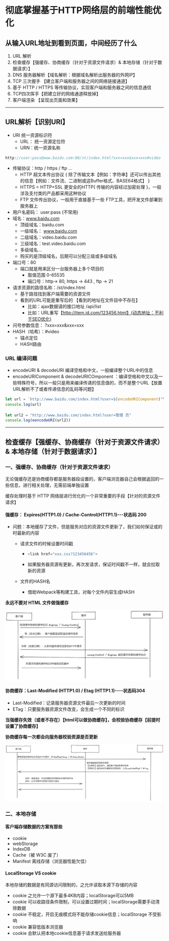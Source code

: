 # 彻底掌握基于HTTP网络层的前端性能优化

## 从输入URL地址到看到页面，中间经历了什么

1. URL 解析
2. 检查缓存【强缓存、协商缓存（针对于资源文件请求）& 本地存储（针对于数据请求）】
3. DNS 服务器解析【域名解析：根据域名解析出服务器的外网IP】
4. TCP 三次握手 【建立客户端和服务器之间的网络链接通道】
5. 基于 HTTP / HTTPS 等传输协议，实现客户端和服务器之间的信息通信
6. TCP四次挥手【把建立好的网络通道释放掉】
7. 客户端渲染 【呈现出页面和效果】

---

## URL解析【识别URI】

- URI 统一资源标识符
  - URL： 统一资源定位符
  - URN：统一资源名称

```javascript
http://user:pass@www.baidu.com:80/st/index.html?xxx=xxx&xxx=xxx#video
```

- 传输协议：http / https / ftp ... 
  - HTTP 超文本传出协议 { 除了传输文本【例如：字符串】还可以传出其他的信息【例如：文件流、二进制或这Buffer格式、BASE64格式】 }
  - HTTPS = HTTP+SSL 更安全的HTTP{ 传输的内容经过加密处理 }，一般涉及支付类的产品都采用这种协议
  - FTP 文件传出协议，一般用于直接基于一些 FTP工具，把开发文件部署到服务器上
- 用户名密码： user:pass (不常用)
- 域名：www.baidu.com
  - 顶级域名：baidu.com
  - 一级域名： www.baidu.com
  - 二级域名：video.baidu.com
  - 三级域名：test.video.baidu.com
  - 多级域名...
  - 购买的是顶级域名，后期可以分配三级或多级域名
- 端口号：80
  - 端口就是用来区分一台服务器上多个项目的
    - 取值范围 0-65535
    - 端口号：http-> 80, https -> 443 , ftp -> 21
- 请求资源的路径名称：/st/index.html
  - 基于路径找到客户端需要的资源文件
  - 看到的URL可能是重写后的 【看到的地址在文件目中不存在】
    - 比如：ajax数据请的接口地址 /api/list
    - 比如：URL重写【http://item.jd.com/123456.html】(动态地址：不利于SEO优化)
- 问号参数信息： ?xxx=xxx&xxx=xxx
- HASH（哈希）：#video
  - 锚点定位
  - HASH路由

### URL 编译问题

- encodeURI & decodeURI 编译空格和中文，一般编译整个URL中的信息
- encodeURIComponent & decodeURICOmponent ：编译空格和中文以及一些特殊符号，所以一般只是用来编译传递的信息值的，而不是整个URL【放置URL解析不了或者传递信息的乱码等问题】

```javascript
let url = `http://www.baidu.com/index.html?user=${encodeURIComponent("管理  员")}`
console.log(url)

let url2 = "http://www.baidu.com/index.html?user=管理 员"
console.log(eencodeURI(url2))
```



---

## 检查缓存【强缓存、协商缓存（针对于资源文件请求）& 本地存储（针对于数据请求）】

### 一、强缓存、协商缓存（针对于资源文件请求）

无论强缓存还是协商缓存都是服务器段设置的，客户端浏览器自己会根据返回的一些信息，进行相关处理，无需前端单独设置

缓存处理时基于 HTTP 网络层进行优化的一个非常重要的手段【针对的资源文件请求】

#### 强缓存： Expires(HTTP1.0) / Cache-Control(HTTP1.1)---状态码 200

- 问题：本地缓存了文件，但是服务对应的资源文件更新了，我们如何保证或的时最新的内容

  - 请求文件的时候设置时间戳

    - ```javascript
      <link href="xxx.css?123456456">
      ```

    - 如果服务器资源有更新，再次发请求，保证时间戳不一样，就会拉取新的资源

  - 文件的HASH名

    - 借助Webpack等构建工具，对每个文件内容生成HASH

**永远不要对 HTML 文件做强缓存**

![](https://raw.githubusercontent.com/gongjianOnline/ImgHosting/main/img/%E9%92%B1%E7%BC%93%E5%AD%98.png)

#### 协商缓存：Last-Modified (HTTP1.0) / Etag (HTTP1.1)----状态码304

- Last-Modified：记录服务器资源文件最后一次更新的时间
- ETag：只要服务器资源文件改变，会生成一个不同的标识

**当强缓存失效（或者不存在）【html可以做协商缓存】，会校验协商缓存【前提时设置了协商缓存】**

**协商缓存每一次都会向服务器校验资源是否更新**

![](https://raw.githubusercontent.com/gongjianOnline/ImgHosting/main/img/%E5%8D%8F%E5%95%86%E7%BC%93%E5%AD%98.png)

### 二、本地存储

#### 客户端存储数据的方案有那些

- cookie
- webStorage
- IndexDB
- Cache（被 W3C 废了）
- Manifest 离线存储（浏览器性能欠佳）

#### LocalStorage VS cookie

本地存储的数据是有同源访问限制的，之允许读取本源下存储的内容

- cookie 之允许一个源下最多4KB内容；localStorage可以5MB
- cookie 可以收路径条件限制，可以设置过期时间；localStorage需要手动清除数据
- cookie 不稳定，开启无痕模式将不能存储cookie信息；localStorage 不受影响
- cookie 兼容低版本浏览器
- cookie 会默认把本地cookie信息基于请求发送给服务器





